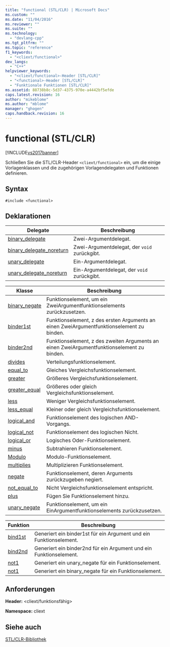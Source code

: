 ```yaml
---
title: "functional (STL/CLR) | Microsoft Docs"
ms.custom: ""
ms.date: "11/04/2016"
ms.reviewer: ""
ms.suite: ""
ms.technology: 
  - "devlang-cpp"
ms.tgt_pltfrm: ""
ms.topic: "reference"
f1_keywords: 
  - "<cliext/functional>"
dev_langs: 
  - "C++"
helpviewer_keywords: 
  - "<cliext/functional>-Header [STL/CLR]"
  - "<functional>-Header [STL/CLR]"
  - "Funktionale Funktionen [STL/CLR]"
ms.assetid: 88738b8c-5d37-4375-970e-a4442bf5efde
caps.latest.revision: 16
author: "mikeblome"
ms.author: "mblome"
manager: "ghogen"
caps.handback.revision: 16
---
```

# functional (STL/CLR)
[!INCLUDE[vs2017banner](../assembler/inline/includes/vs2017banner.md)]

Schließen Sie die STL\/CLR\-Header `<cliext/functional>` ein, um die einige Vorlagenklassen und die zugehörigen Vorlagendelegaten und Funktionen definieren.  
  
## Syntax  
  
```  
#include <functional>  
```  
  
## Deklarationen  
  
|Delegate|**Beschreibung**|  
|--------------|----------------------|  
|[binary\_delegate](../dotnet/binary-delegate-stl-clr.md)|Zwei\-Argumentdelegat.|  
|[binary\_delegate\_noreturn](../dotnet/binary-delegate-noreturn-stl-clr.md)|Zwei\-Argumentdelegat, der `void` zurückgibt.|  
|[unary\_delegate](../dotnet/unary-delegate-stl-clr.md)|Ein\-Argumentdelegat.|  
|[unary\_delegate\_noreturn](../dotnet/unary-delegate-noreturn-stl-clr.md)|Ein\-Argumentdelegat, der `void` zurückgibt.|  
  
|Klasse|**Beschreibung**|  
|------------|----------------------|  
|[binary\_negate](../dotnet/binary-negate-stl-clr.md)|Funktionselement, um ein ZweiArgumentfunktionselements zurückzusetzen.|  
|[binder1st](../dotnet/binder1st-stl-clr.md)|Funktionselement, z des ersten Arguments an einen ZweiArgumentfunktionselement zu binden.|  
|[binder2nd](../dotnet/binder2nd-stl-clr.md)|Funktionselement, z des zweiten Arguments an einen ZweiArgumentfunktionselement zu binden.|  
|[divides](../dotnet/divides-stl-clr.md)|Verteilungsfunktionselement.|  
|[equal\_to](../dotnet/equal-to-stl-clr.md)|Gleiches Vergleichsfunktionselement.|  
|[greater](../dotnet/greater-stl-clr.md)|Größeres Vergleichsfunktionselement.|  
|[greater\_equal](../dotnet/greater-equal-stl-clr.md)|Größeres oder gleich Vergleichsfunktionselement.|  
|[less](../dotnet/less-stl-clr.md)|Weniger Vergleichsfunktionselement.|  
|[less\_equal](../dotnet/less-equal-stl-clr.md)|Kleiner oder gleich Vergleichsfunktionselement.|  
|[logical\_and](../dotnet/logical-and-stl-clr.md)|Funktionselement des logischen AND\-Vorgangs.|  
|[logical\_not](../dotnet/logical-not-stl-clr.md)|Funktionselement des logischen Nicht.|  
|[logical\_or](../dotnet/logical-or-stl-clr.md)|Logisches Oder\-Funktionselement.|  
|[minus](../dotnet/minus-stl-clr.md)|Subtrahieren Funktionselement.|  
|[Modulo](../dotnet/modulus-stl-clr.md)|Modulo\-Funktionselement.|  
|[multiplies](../dotnet/multiplies-stl-clr.md)|Multiplizieren Funktionselement.|  
|[negate](../dotnet/negate-stl-clr.md)|Funktionselement, deren Arguments zurückzugeben negiert.|  
|[not\_equal\_to](../dotnet/not-equal-to-stl-clr.md)|Nicht Vergleichsfunktionselement entspricht.|  
|[plus](../dotnet/plus-stl-clr.md)|Fügen Sie Funktionselement hinzu.|  
|[unary\_negate](../dotnet/unary-negate-stl-clr.md)|Funktionselement, um ein EinArgumentfunktionselements zurückzusetzen.|  
  
|Funktion|**Beschreibung**|  
|--------------|----------------------|  
|[bind1st](../dotnet/bind1st-stl-clr.md)|Generiert ein binder1st für ein Argument und ein Funktionselement.|  
|[bind2nd](../dotnet/bind2nd-stl-clr.md)|Generiert ein binder2nd für ein Argument und ein Funktionselement.|  
|[not1](../dotnet/not1-stl-clr.md)|Generiert ein unary\_negate für ein Funktionselement.|  
|[not1](../dotnet/not1-stl-clr.md)|Generiert ein binary\_negate für ein Funktionselement.|  
  
## Anforderungen  
 **Header:** \<cliext\/funktionsfähig\>  
  
 **Namespace:** cliext  
  
## Siehe auch  
 [STL\/CLR\-Bibliothek](../dotnet/stl-clr-library-reference.md)